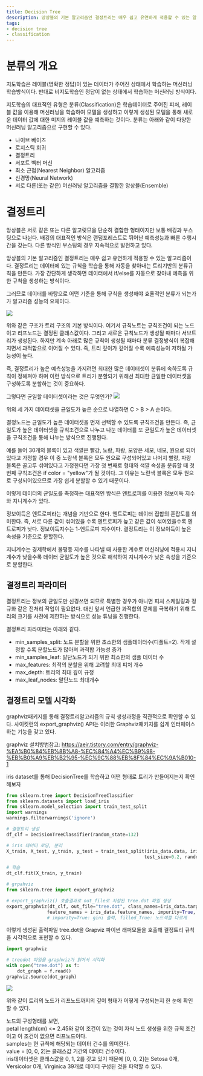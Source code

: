 ```yaml
---
title: Decision Tree
description: 앙상블의 기본 알고리즘인 결정트리는 매우 쉽고 유연하게 적용할 수 있는 알고리즘이다.
tags:
- decision tree
- classification
---
```



# 분류의 개요

지도학습은 레이블(명확한 정답)이 있는 데이터가 주어진 상태에서 학습하는 머신러닝 학습방식이다. 반대로 비지도학습인 정답이 없는 상태에서 학습하는 머신러닝 방식이다.

지도학습의 대표적인 유형은 분류(Classification)은 학습데이터로 주어진 피처, 레이블 값을 이용해 머신러닝을 학습하여 모델을 생성하고 이렇게 생성된 모델을 통해 새로운 데이터 값에 대한 미지의 레이블 값을 예측하는 것이다.
분류는 아래와 같이 다양한 머신러닝 알고리즘으로 구현할 수 있다.

- 나이브 베이즈
- 로지스틱 회귀
- 결정트리
- 서포트 벡터 머신
- 최소 근접(Nearest Neighbor) 알고리즘
- 신경망(Neural Network)
- 서로 다른(또는 같은) 머신러닝 알고리즘을 결합한 앙상블(Ensemble)


# 결정트리

앙상블은 서로 같은 또는 다른 알고맂므을 단순히 결합한 형태이지만 보통 배깅과 부스팅으로 나뉜다. 배깅의 대표적인 방식은 랜덤포레스트로 뛰어난 예측성능과 빠른 수행시간을 갖는다. 다른 방식인 부스팅의 경우 지속적으로 발전하고 있다.

앙상블의 기본 알고리즘인 결정트리는 매우 쉽고 유연하게 적용할 수 있는 알고리즘이다.
결정트리는 데이터에 있는 규칙을 학습을 통해 자동을 찾아내는 트리기반의 분류규칙을 만든다.
가장 간단하게 생각하면 데이터에서 if/else를 자동으로 찾아내 예측을 위한 규칙을 생성하는 방식이다.

그러므로 데이터를 바탕으로 어떤 기준을 통해 규칙을 생성해야 효율적인 분류가 되는가가 알고리즘 성능의 요체이다.

![](https://velog.velcdn.com/images/adastra/post/bc6cc2cd-f39c-4914-a081-a6e81505f16b/image.png)

위와 같은 구조가 트리 구조의 기본 방식이다. 여기서 규칙노트는 규칙조건이 되는 노드이고 리프노드는 결정된 클래스값이다. 그리고 새로운 규칙노드가 생성될 때마다 서브트리가 생성된다. 하지만 계속 아래로 많은 규칙이 생성될 때마다 분류 결정방식이 복잡해지면서 과적합으로 이어질 수 있다. 즉, 트리 깊이가 깊어질 수록 예측성능이 저하될 가능성이 높다.

즉, 결정트리가 높은 예측성능을 가지려면 최대한 많은 데이터셋이 분류에 속하도록 규칙이 정해져야 하며 이런 방식으로 트리가 분할되기 위해선 최대한 균일한 데이터셋을 구성하도록 분할하는 것이 중요하다.

그렇다면 균일할 데이터셋이라는 것은 무엇인가?
![](https://velog.velcdn.com/images/adastra/post/e399ce08-53b8-4063-b861-609bff2fc7cf/image.png)

위의 세 가지 데이터셋을 균일도가 높은 순으로 나열하면 C > B > A 순이다.

결정노드는 균일도가 높은 데이터셋을 먼저 선택할 수 있도록 규칙조건을 만든다.
즉, 균일도가 높은 데이터셋을 규칙조건으로 나누고 나눈 데이터를 또 균일도가 높은 데이터셋을 규칙조건을 통해 나누는 방식으로 진행된다.

예를 들어 30개의 블록이 있고 색깔은 빨강, 노랑, 파랑, 모양은 세모, 네모, 원으로 되어있다고 가정할 경우
이 중 노랑색 블록은 모두 원으로 구성되어있고 나머지 빨랑, 파랑 블록은 골고루 섞여있다고 가정한다면 가장 첫 번째로 형태와 색깔 속성을 분류할 때 첫 번째 규칙조건은 if color = "yellow"가 될 것이다. 그 이유는 노란색 블록은 모두 원으로 구성되어있으므로 가장 쉽게 분할할 수 있기 때문이다.

이렇게 데이터의 균일도를 측정하는 대표적인 방식은 엔트로피를 이용한 정보이득 지수와 지니계수가 있다.

정보이득은 엔트로피라는 개념을 기반으로 한다. 엔트로피는 데이터 집합의 혼잡도를 의미한다.
즉, 서로 다른 값이 섞여있을 수록 엔트로피가 높고 같은 값이 섞여있을수록 엔트로피가 낮다.
정보이득지수는 1-엔트로피 지수이다.
결정트리는 이 정보이득이 높은 속성을 기준으로 분할한다.

지니계수는 경제학에서 불평등 지수를 나타낼 때 사용한 계수로 머신러닝에 적용시 지니계수가 낮을수록 데이터
균일도가 높은 것으로 해석하여 지니계수가 낮은 속성을 기준으로 분할한다.


## 결정트리 파라미터

결정트리는 정보의 균일도만 신경쓰면 되므로 특별한 경우가 아니면 피처 스케일링과 정규화 같은 전처리 작업이 필요없다.
대신 앞서 언급한 과적합의 문제를 극복하기 위해 트리의 크기를 사전에 제한하는 방식으로 성능 튜닝을 진행한다.

결정트리 파라미터는 아래와 같다.
- min_samples_split: 노드 분할을 위한 초소한의 샘플데이터수(디폴트=2). 작게 설정할 수록 분할노드가 많아져 과적합 가능성 증가
- min_samples_leaf: 말단노드가 되기 위한 최소한의 샘플 데이터 수
- max_features: 최적의 분할을 위해 고려할 최대 피처 개수
- max_depth: 트리의 최대 깊이 규정
- max_leaf_nodes: 말단노드 최대개수


## 결정트리 모델 시각화

graphviz패키지를 통해 결정트리알고리즘의 규칙 생성과정을 직관적으로 확인할 수 있다.
사이킷런의 export_graphviz() API는 이러한 Graphviz패키지를 쉽게 인터페이스하는 기능을 갖고 있다.

graphviz 설치방법참고: https://aeir.tistory.com/entry/graphviz-%EA%B0%84%EB%8B%A8-%EC%84%A4%EC%B9%98-%EB%B0%A9%EB%B2%95-%EC%9C%88%EB%8F%84%EC%9A%B010-1

iris dataset를 통해 DecisionTree를 학습하고 어떤 형태로 트리가 만들어지는지 확인해보자

```python
from sklearn.tree import DecisionTreeClassifier
from sklearn.datasets import load_iris
from sklearn.model_selection import train_test_split
import warnings
warnings.filterwarnings('ignore')

# 결정트리 생성
df_clf = DecisionTreeClassifier(random_state=132)

# iris 데이터 로딩, 분리
X_train, X_test, y_train, y_test = train_test_split(iris_data.data, iris_data.target,
                                                   test_size=0.2, random_state=11)

# 학습
dt_clf.fit(X_train, y_train)

# grpahviz
from sklearn.tree import export_graphviz

# export_graphviz() 호출결과로 out_file로 지정된 tree.dot 파일 생성
export_graphviz(dt_clf, out_file="tree.dot", class_names=iris_data.target_names, \
               feature_names = iris_data.feature_names, impurity=True, filled=True)
               # impurity=True: gini 출력, filled_True: 노드색깔 다르게

```

이렇게 생성된 출력파일 tree.dot을 Grapviz 파이썬 래퍼모듈을 호출해 결정트리 규칙을 시각적으로 표현할 수 있다.

```python
import graphviz

# treedot 파일을 graphviz가 읽어서 시각화
with open("tree.dot") as f:
    dot_graph = f.read()
graphviz.Source(dot_graph)
```
![](https://velog.velcdn.com/images/adastra/post/686b9b62-378e-40d6-b3dd-1f47b2a3b4e8/image.png)

위와 같이 트리의 노드가 리프노드까지의 깊이 형태가 어떻게 구성되는지 한 눈에 확인할 수 있다.

노드의 구성형태를 보면,  
petal length(cm) <= 2.45와 같이 조건이 있는 것이 자식 노드 생성을 위한 규칙 조건이고 이 조건이 없으면 리프노드이다.  
samples는 현 규칙에 해당되는 데이터 건수를 의미한다.  
value = [0, 0, 2]는 클래스값 기간의 데이터 건수이다.  
iris데이터셋은 클래스값을 0, 1, 2를 갖고 있기 때문에 [0, 0, 2]는 Setosa 0개, Versicolor 0개, Virginica 39개로 데이터 구성된 것을 파악할 수 있다.